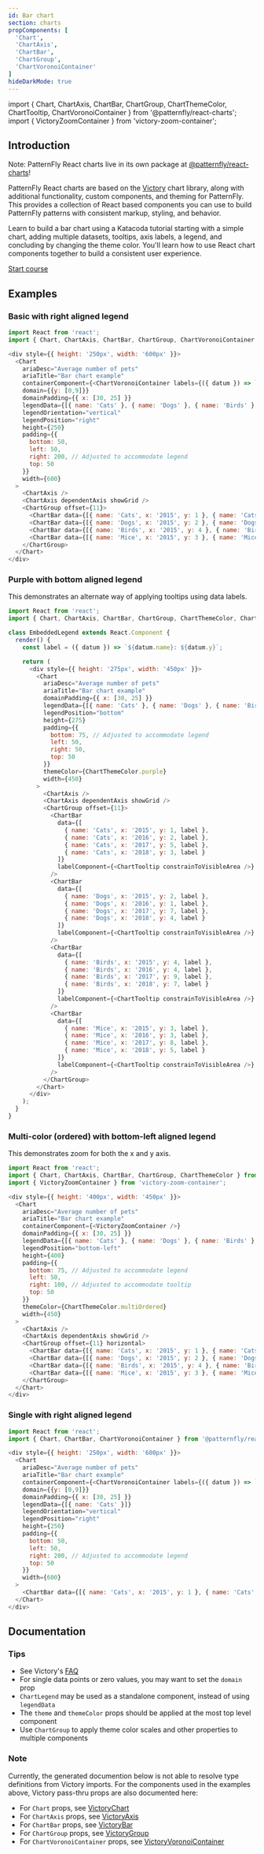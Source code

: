 ```yaml
---
id: Bar chart
section: charts
propComponents: [
  'Chart',
  'ChartAxis',
  'ChartBar',
  'ChartGroup',
  'ChartVoronoiContainer'
]
hideDarkMode: true
---
```


import { Chart, ChartAxis, ChartBar, ChartGroup, ChartThemeColor, ChartTooltip, ChartVoronoiContainer } from '@patternfly/react-charts';
import { VictoryZoomContainer } from 'victory-zoom-container';

## Introduction
Note: PatternFly React charts live in its own package at [@patternfly/react-charts](https://www.npmjs.com/package/@patternfly/react-charts)!

PatternFly React charts are based on the [Victory](https://formidable.com/open-source/victory/docs/victory-chart/) chart library, along with additional functionality, custom components, and theming for PatternFly. This provides a collection of React based components you can use to build PatternFly patterns with consistent markup, styling, and behavior.

Learn to build a bar chart using a Katacoda tutorial starting with a simple chart, adding multiple datasets, tooltips, axis labels, a legend, and concluding by changing the theme color. You'll learn how to use React chart components together to build a consistent user experience.

[Start course](https://katacoda.com/patternfly/courses/react-charts/bar-chart)

## Examples
### Basic with right aligned legend
```js
import React from 'react';
import { Chart, ChartAxis, ChartBar, ChartGroup, ChartVoronoiContainer } from '@patternfly/react-charts';

<div style={{ height: '250px', width: '600px' }}>
  <Chart
    ariaDesc="Average number of pets"
    ariaTitle="Bar chart example"
    containerComponent={<ChartVoronoiContainer labels={({ datum }) => `${datum.name}: ${datum.y}`} constrainToVisibleArea />}
    domain={{y: [0,9]}}
    domainPadding={{ x: [30, 25] }}
    legendData={[{ name: 'Cats' }, { name: 'Dogs' }, { name: 'Birds' }, { name: 'Mice' }]}
    legendOrientation="vertical"
    legendPosition="right"
    height={250}
    padding={{
      bottom: 50,
      left: 50,
      right: 200, // Adjusted to accommodate legend
      top: 50
    }}
    width={600}
  >
    <ChartAxis />
    <ChartAxis dependentAxis showGrid />
    <ChartGroup offset={11}>
      <ChartBar data={[{ name: 'Cats', x: '2015', y: 1 }, { name: 'Cats', x: '2016', y: 2 }, { name: 'Cats', x: '2017', y: 5 }, { name: 'Cats', x: '2018', y: 3 }]} />
      <ChartBar data={[{ name: 'Dogs', x: '2015', y: 2 }, { name: 'Dogs', x: '2016', y: 1 }, { name: 'Dogs', x: '2017', y: 7 }, { name: 'Dogs', x: '2018', y: 4 }]} />
      <ChartBar data={[{ name: 'Birds', x: '2015', y: 4 }, { name: 'Birds', x: '2016', y: 4 }, { name: 'Birds', x: '2017', y: 9 }, { name: 'Birds', x: '2018', y: 7 }]} />
      <ChartBar data={[{ name: 'Mice', x: '2015', y: 3 }, { name: 'Mice', x: '2016', y: 3 }, { name: 'Mice', x: '2017', y: 8 }, { name: 'Mice', x: '2018', y: 5 }]} />
    </ChartGroup>
  </Chart>
</div>
```

### Purple with bottom aligned legend

This demonstrates an alternate way of applying tooltips using data labels.

```js
import React from 'react';
import { Chart, ChartAxis, ChartBar, ChartGroup, ChartThemeColor, ChartTooltip } from '@patternfly/react-charts';

class EmbeddedLegend extends React.Component {
  render() {
    const label = ({ datum }) => `${datum.name}: ${datum.y}`;

    return (
      <div style={{ height: '275px', width: '450px' }}>
        <Chart
          ariaDesc="Average number of pets"
          ariaTitle="Bar chart example"
          domainPadding={{ x: [30, 25] }}
          legendData={[{ name: 'Cats' }, { name: 'Dogs' }, { name: 'Birds' }, { name: 'Mice' }]}
          legendPosition="bottom"
          height={275}
          padding={{
            bottom: 75, // Adjusted to accommodate legend
            left: 50,
            right: 50,
            top: 50
          }}
          themeColor={ChartThemeColor.purple}
          width={450}
        >
          <ChartAxis />
          <ChartAxis dependentAxis showGrid />
          <ChartGroup offset={11}>
            <ChartBar
              data={[
                { name: 'Cats', x: '2015', y: 1, label },
                { name: 'Cats', x: '2016', y: 2, label },
                { name: 'Cats', x: '2017', y: 5, label },
                { name: 'Cats', x: '2018', y: 3, label }
              ]}
              labelComponent={<ChartTooltip constrainToVisibleArea />}
            />
            <ChartBar
              data={[
                { name: 'Dogs', x: '2015', y: 2, label },
                { name: 'Dogs', x: '2016', y: 1, label },
                { name: 'Dogs', x: '2017', y: 7, label },
                { name: 'Dogs', x: '2018', y: 4, label }
              ]}
              labelComponent={<ChartTooltip constrainToVisibleArea />}
            />
            <ChartBar
              data={[
                { name: 'Birds', x: '2015', y: 4, label },
                { name: 'Birds', x: '2016', y: 4, label },
                { name: 'Birds', x: '2017', y: 9, label },
                { name: 'Birds', x: '2018', y: 7, label }
              ]}
              labelComponent={<ChartTooltip constrainToVisibleArea />}
            />
            <ChartBar
              data={[
                { name: 'Mice', x: '2015', y: 3, label },
                { name: 'Mice', x: '2016', y: 3, label },
                { name: 'Mice', x: '2017', y: 8, label },
                { name: 'Mice', x: '2018', y: 5, label }
              ]}
              labelComponent={<ChartTooltip constrainToVisibleArea />}
            />
          </ChartGroup>
        </Chart>
      </div>
    );
  }
}
```

### Multi-color (ordered) with bottom-left aligned legend

This demonstrates zoom for both the x and y axis.

```js
import React from 'react';
import { Chart, ChartAxis, ChartBar, ChartGroup, ChartThemeColor } from '@patternfly/react-charts';
import { VictoryZoomContainer } from 'victory-zoom-container';

<div style={{ height: '400px', width: '450px' }}>
  <Chart
    ariaDesc="Average number of pets"
    ariaTitle="Bar chart example"
    containerComponent={<VictoryZoomContainer />}
    domainPadding={{ x: [30, 25] }}
    legendData={[{ name: 'Cats' }, { name: 'Dogs' }, { name: 'Birds' }, { name: 'Mice' }]}
    legendPosition="bottom-left"
    height={400}
    padding={{
      bottom: 75, // Adjusted to accommodate legend
      left: 50,
      right: 100, // Adjusted to accommodate tooltip
      top: 50
    }}
    themeColor={ChartThemeColor.multiOrdered}
    width={450}
  >
    <ChartAxis />
    <ChartAxis dependentAxis showGrid />
    <ChartGroup offset={11} horizontal>
      <ChartBar data={[{ name: 'Cats', x: '2015', y: 1 }, { name: 'Cats', x: '2016', y: 2 }, { name: 'Cats', x: '2017', y: 5 }, { name: 'Cats', x: '2018', y: 3 }]} />
      <ChartBar data={[{ name: 'Dogs', x: '2015', y: 2 }, { name: 'Dogs', x: '2016', y: 1 }, { name: 'Dogs', x: '2017', y: 7 }, { name: 'Dogs', x: '2018', y: 4 }]} />
      <ChartBar data={[{ name: 'Birds', x: '2015', y: 4 }, { name: 'Birds', x: '2016', y: 4 }, { name: 'Birds', x: '2017', y: 9 }, { name: 'Birds', x: '2018', y: 7 }]} />
      <ChartBar data={[{ name: 'Mice', x: '2015', y: 3 }, { name: 'Mice', x: '2016', y: 3 }, { name: 'Mice', x: '2017', y: 8 }, { name: 'Mice', x: '2018', y: 5 }]} />
    </ChartGroup>
  </Chart>
</div>
```

### Single with right aligned legend
```js
import React from 'react';
import { Chart, ChartBar, ChartVoronoiContainer } from '@patternfly/react-charts';

<div style={{ height: '250px', width: '600px' }}>
  <Chart
    ariaDesc="Average number of pets"
    ariaTitle="Bar chart example"
    containerComponent={<ChartVoronoiContainer labels={({ datum }) => `${datum.name}: ${datum.y}`} constrainToVisibleArea />}
    domain={{y: [0,9]}}
    domainPadding={{ x: [30, 25] }}
    legendData={[{ name: 'Cats' }]}
    legendOrientation="vertical"
    legendPosition="right"
    height={250}
    padding={{
      bottom: 50,
      left: 50,
      right: 200, // Adjusted to accommodate legend
      top: 50
    }}
    width={600}
  >
    <ChartBar data={[{ name: 'Cats', x: '2015', y: 1 }, { name: 'Cats', x: '2016', y: 2 }, { name: 'Cats', x: '2017', y: 5 }, { name: 'Cats', x: '2018', y: 3 }]} />
  </Chart>
</div>
```

## Documentation
### Tips
- See Victory's [FAQ](https://formidable.com/open-source/victory/docs/faq)
- For single data points or zero values, you may want to set the `domain` prop
- `ChartLegend` may be used as a standalone component, instead of using `legendData`
- The `theme` and `themeColor` props should be applied at the most top level component
- Use `ChartGroup` to apply theme color scales and other properties to multiple components

### Note
Currently, the generated documention below is not able to resolve type definitions from Victory imports. For the 
components used in the examples above, Victory pass-thru props are also documented here:

 - For `Chart` props, see [VictoryChart](https://formidable.com/open-source/victory/docs/victory-chart)
 - For `ChartAxis` props, see [VictoryAxis](https://formidable.com/open-source/victory/docs/victory-axis)
 - For `ChartBar` props, see [VictoryBar](https://formidable.com/open-source/victory/docs/victory-bar)
 - For `ChartGroup` props, see [VictoryGroup](https://formidable.com/open-source/victory/docs/victory-group)
 - For `ChartVoronoiContainer` props, see [VictoryVoronoiContainer](https://formidable.com/open-source/victory/docs/victory-voronoi-container)
